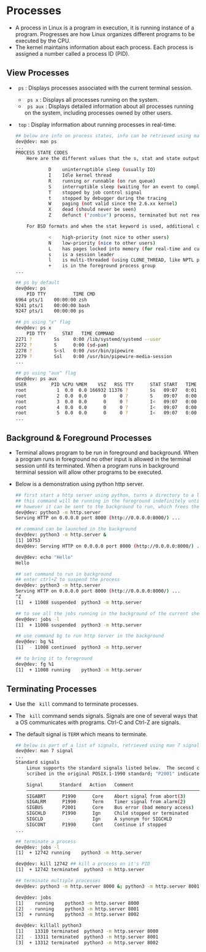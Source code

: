 # Processes 
- A process in Linux is a program in execution, it is running instance of a program. Progresses are how Linux organizes different programs to be executed by the CPU.  
- The kernel maintains information about each process. Each process is assigned a number called a process ID (PID).

## View Processes 
- <code> ps</code> : Displays processes associated with the current terminal session.
    - <code> ps x</code> : Displays all processes running on the system.
    - <code> ps aux</code> : Displays detailed information about all processes running on the system, including processes owned by other users.   
- <code> top</code> : Display information about running processes in real-time. 

    ```bash
    ## below are info on process states, info can be retrieved using man ps 
    dev@dev: man ps
    ...
    PROCESS STATE CODES
        Here are the different values that the s, stat and state output specifiers (header "STAT" or "S") will display to describe the state of a process:

                D    uninterruptible sleep (usually IO)
                I    Idle kernel thread
                R    running or runnable (on run queue)
                S    interruptible sleep (waiting for an event to complete)
                T    stopped by job control signal
                t    stopped by debugger during the tracing
                W    paging (not valid since the 2.6.xx kernel)
                X    dead (should never be seen)
                Z    defunct ("zombie") process, terminated but not reaped by its parent

        For BSD formats and when the stat keyword is used, additional characters may be displayed:

                <    high-priority (not nice to other users)
                N    low-priority (nice to other users)
                L    has pages locked into memory (for real-time and custom IO)
                s    is a session leader
                l    is multi-threaded (using CLONE_THREAD, like NPTL pthreads do)
                +    is in the foreground process group
    ...

    ## ps by default 
    dev@dev: ps
        PID TTY          TIME CMD
    6964 pts/1    00:00:00 zsh
    9241 pts/1    00:00:00 bash
    9247 pts/1    00:00:00 ps

    ## ps using "x" flag
    dev@dev: ps x
        PID TTY      STAT   TIME COMMAND
    2271 ?        Ss     0:00 /lib/systemd/systemd --user
    2272 ?        S      0:00 (sd-pam)
    2278 ?        S<sl   0:00 /usr/bin/pipewire
    2279 ?        Ssl    0:00 /usr/bin/pipewire-media-session
    ...

    ## ps using "aux" flag
    dev@dev: ps aux
    USER         PID %CPU %MEM    VSZ   RSS TTY      STAT START   TIME COMMAND
    root           1  0.0  0.0 166932 11376 ?        Ss   09:07   0:01 /sbin/init splash
    root           2  0.0  0.0      0     0 ?        S    09:07   0:00 [kthreadd]
    root           3  0.0  0.0      0     0 ?        I<   09:07   0:00 [rcu_gp]
    root           4  0.0  0.0      0     0 ?        I<   09:07   0:00 [rcu_par_gp]
    root           5  0.0  0.0      0     0 ?        I<   09:07   0:00 [slub_flushwq]
    ...

    ```

## Background & Foreground Processes
- Terminal allows program to be run in foreground and background. When a program runs in foreground no other input is allowed in the terminal session until its terminated. When a program runs in background terminal session will allow other programs to be executed. 
- Below is a demonstration using python http server. 

    ```bash
    ## first start a http server using python, turns a directory to a local web server 
    ## this command will be running in the foreground indefinitely until it is terminated 
    ## however it can be sent to the background to run, which frees the current terminal window, allow other commands to be executed
    dev@dev: python3 -m http.server 
    Serving HTTP on 0.0.0.0 port 8000 (http://0.0.0.0:8000/) ...

    ## command can be launched in the background 
    dev@dev: python3 -m http.server & 
    [1] 10753
    dev@dev: Serving HTTP on 0.0.0.0 port 8000 (http://0.0.0.0:8000/) ...

    dev@dev: echo "Hello" 
    Hello 

    ## set command to run in background 
    ## enter ctrl+Z to suspend the process 
    dev@dev: python3 -m http.server
    Serving HTTP on 0.0.0.0 port 8000 (http://0.0.0.0:8000/) ...
    ^Z
    [1]  + 11008 suspended  python3 -m http.server

    ## to see all the jobs running in the background of the current shell session 
    dev@dev: jobs -l 
    [1]  + 11008 suspended  python3 -m http.server

    ## use command bg to run http server in the background
    dev@dev: bg %1
    [1]  - 11008 continued  python3 -m http.server

    ## to bring it to foreground 
    dev@dev: fg %1
    [1]  + 11008 running    python3 -m http.server

    ```

## Terminating Processes
- Use the <code> kill</code> command to terminate processes. 
- The <code> kill</code> command sends signals. Signals are one of several ways that a OS communicates with programs. Ctrl-C and Ctrl-Z are signals. 
- The default signal is <code>TERM</code> which means to terminate. 

    ``` bash
    ## below is part of a list of signals, retrieved using man 7 signal 
    dev@dev: man 7 signal
    ...
    Standard signals
        Linux supports the standard signals listed below.  The second column of the table indicates which standard (if any) specified the signal: "P1990" indicates that the signal is de‐
        scribed in the original POSIX.1-1990 standard; "P2001" indicates that the signal was added in SUSv2 and POSIX.1-2001.

        Signal      Standard   Action   Comment
        ────────────────────────────────────────────────────────────────────────
        SIGABRT      P1990      Core    Abort signal from abort(3)
        SIGALRM      P1990      Term    Timer signal from alarm(2)
        SIGBUS       P2001      Core    Bus error (bad memory access)
        SIGCHLD      P1990      Ign     Child stopped or terminated
        SIGCLD         -        Ign     A synonym for SIGCHLD
        SIGCONT      P1990      Cont    Continue if stopped
    ...

    ## terminate a process 
    dev@dev: jobs -l
    [1]  + 12742 running    python3 -m http.server

    dev@dev: kill 12742 ## kill a process on it's PID
    [1]  + 12742 terminated  python3 -m http.server  

    ## terminate multiple processes 
    dev@dev: python3 -m http.server 8000 &; python3 -m http.server 8001 &;python3 -m http.server 8002 &

    dev@dev: jobs
    [1]    running    python3 -m http.server 8000
    [2]  - running    python3 -m http.server 8001
    [3]  + running    python3 -m http.server 8002

    dev@dev: killall python3
    [1]    13310 terminated  python3 -m http.server 8000
    [2]  - 13311 terminated  python3 -m http.server 8001
    [3]  + 13312 terminated  python3 -m http.server 8002
    ```
